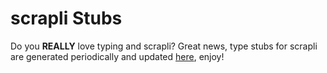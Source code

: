 # scrapli Stubs


Do you __REALLY__ love typing and scrapli? Great news, type stubs for scrapli are generated periodically and updated 
[here](https://github.com/scrapli/scrapli_stubs), enjoy!

